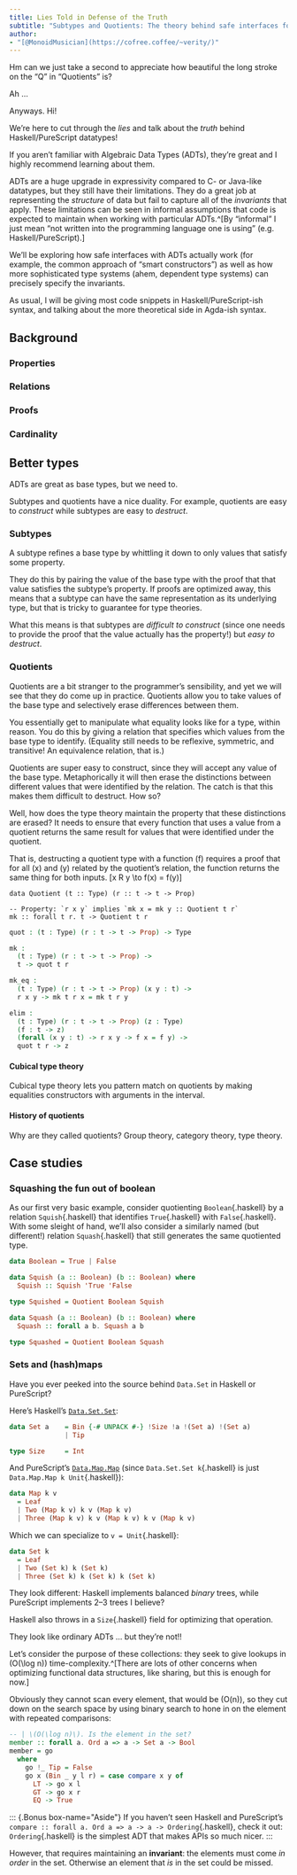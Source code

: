 ```yaml
---
title: Lies Told in Defense of the Truth
subtitle: "Subtypes and Quotients: The theory behind safe interfaces for ADTs in FP"
author:
- "[@MonoidMusician](https://cofree.coffee/~verity/)"
---
```


Hm can we just take a second to appreciate how beautiful the long stroke on the “Q” in “Quotients” is?

Ah …

Anyways. Hi!

Weʼre here to cut through the _lies_ and talk about the *truth* behind Haskell/PureScript datatypes!

If you arenʼt familiar with Algebraic Data Types (ADTs), theyʼre great and I highly recommend learning about them.

ADTs are a huge upgrade in expressivity compared to C- or Java-like datatypes, but they still have their limitations.
They do a great job at representing the _structure_ of data but fail to capture all of the _invariants_ that apply.
These limitations can be seen in informal assumptions that code is expected to maintain when working with particular ADTs.^[By “informal” I just mean “not written into the programming language one is using” (e.g. Haskell/PureScript).]

Weʼll be exploring how safe interfaces with ADTs actually work (for example, the common approach of “smart constructors”) as well as how more sophisticated type systems (ahem, dependent type systems) can precisely specify the invariants.

As usual, I will be giving most code snippets in Haskell/PureScript-ish syntax, and talking about the more theoretical side in Agda-ish syntax.

## Background

### Properties

### Relations

### Proofs

### Cardinality

## Better types

ADTs are great as base types, but we need to.

Subtypes and quotients have a nice duality.
For example, quotients are easy to _construct_ while subtypes are easy to _destruct_.

### Subtypes

A subtype refines a base type by whittling it down to only values that satisfy some property.

They do this by pairing the value of the base type with the proof that that value satisfies the subtypeʼs property.
If proofs are optimized away, this means that a subtype can have the same representation as its underlying type, but that is tricky to guarantee for type theories.

What this means is that subtypes are _difficult to construct_ (since one needs to provide the proof that the value actually has the property!) but _easy to destruct_.

### Quotients

Quotients are a bit stranger to the programmerʼs sensibility, and yet we will see that they do come up in practice.
Quotients allow you to take values of the base type and selectively erase differences between them.

You essentially get to manipulate what equality looks like for a type, within reason.
You do this by giving a relation that specifies which values from the base type to identify.
(Equality still needs to be reflexive, symmetric, and transitive! An equivalence relation, that is.)

Quotients are super easy to construct, since they will accept any value of the base type.
Metaphorically it will then erase the distinctions between different values that were identified by the relation.
The catch is that this makes them difficult to destruct.
How so?

Well, how does the type theory maintain the property that these distinctions are erased?
It needs to ensure that every function that uses a value from a quotient returns the same result for values that were identified under the quotient.

That is, destructing a quotient type with a function \(f\) requires a proof that for all \(x\) and \(y\) related by the quotientʼs relation, the function returns the same thing for both inputs.
\[x R y \to f(x) = f(y)\]

```{.haskell .someClass}
data Quotient (t :: Type) (r :: t -> t -> Prop)

-- Property: `r x y` implies `mk x = mk y :: Quotient t r`
mk :: forall t r. t -> Quotient t r
```

```agda
quot : (t : Type) (r : t -> t -> Prop) -> Type

mk :
  (t : Type) (r : t -> t -> Prop) ->
  t -> quot t r

mk_eq :
  (t : Type) (r : t -> t -> Prop) (x y : t) ->
  r x y -> mk t r x = mk t r y

elim :
  (t : Type) (r : t -> t -> Prop) (z : Type)
  (f : t -> z)
  (forall (x y : t) -> r x y -> f x = f y) ->
  quot t r -> z
```

#### Cubical type theory

Cubical type theory lets you pattern match on quotients by making equalities constructors with arguments in the interval.

#### History of quotients

Why are they called quotients?
Group theory, category theory, type theory.

## Case studies

### Squashing the fun out of boolean

As our first very basic example, consider quotienting `Boolean`{.haskell} by a relation `Squish`{.haskell} that identifies `True`{.haskell} with `False`{.haskell}.
With some sleight of hand, weʼll also consider a similarly named (but different!) relation `Squash`{.haskell} that still generates the same quotiented type.

```haskell
data Boolean = True | False

data Squish (a :: Boolean) (b :: Boolean) where
  Squish :: Squish 'True 'False

type Squished = Quotient Boolean Squish

data Squash (a :: Boolean) (b :: Boolean) where
  Squash :: forall a b. Squash a b

type Squashed = Quotient Boolean Squash
```




### Sets and (hash)maps

Have you ever peeked into the source behind `Data.Set` in Haskell or PureScript?

Hereʼs Haskellʼs [`Data.Set.Set`](https://hackage.haskell.org/package/containers-0.6.6/docs/src/Data.Set.Internal.html#Set):

```haskell
data Set a    = Bin {-# UNPACK #-} !Size !a !(Set a) !(Set a)
              | Tip

type Size     = Int
```

And PureScriptʼs [`Data.Map.Map`](https://github.com/purescript/purescript-ordered-collections/blob/v3.0.0/src/Data/Map/Internal.purs#L70-L73) (since `Data.Set.Set k`{.haskell} is just `Data.Map.Map k Unit`{.haskell}):

```haskell
data Map k v
  = Leaf
  | Two (Map k v) k v (Map k v)
  | Three (Map k v) k v (Map k v) k v (Map k v)
```

Which we can specialize to `v = Unit`{.haskell}:

```haskell
data Set k
  = Leaf
  | Two (Set k) k (Set k)
  | Three (Set k) k (Set k) k (Set k)
```

They look different: Haskell implements balanced _binary_ trees, while PureScript implements 2–3 trees I believe?

Haskell also throws in a `Size`{.haskell} field for optimizing that operation.


They look like ordinary ADTs … but theyʼre not!!

Letʼs consider the purpose of these collections:
they seek to give lookups in \(O(\log n)\) time-complexity.^[There are lots of other concerns when optimizing functional data structures, like sharing, but this is enough for now.]

Obviously they cannot scan every element, that would be \(O(n)\), so they cut down on the search space by using binary search to hone in on the element with repeated comparisons:

```haskell
-- | \(O(\log n)\). Is the element in the set?
member :: forall a. Ord a => a -> Set a -> Bool
member = go
  where
    go !_ Tip = False
    go x (Bin _ y l r) = case compare x y of
      LT -> go x l
      GT -> go x r
      EQ -> True
```

::: {.Bonus box-name="Aside"}
If you havenʼt seen Haskell and PureScriptʼs `compare :: forall a. Ord a => a -> a -> Ordering`{.haskell}, check it out: `Ordering`{.haskell} is the simplest ADT that makes APIs so much nicer.
:::

However, that requires maintaining an **invariant**: the elements must come _in order_ in the set.
Otherwise an element that _is_ in the set could be missed.
